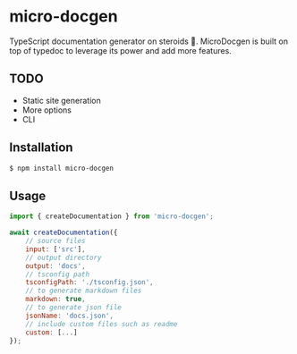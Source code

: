 # micro-docgen

TypeScript documentation generator on steroids 💉. MicroDocgen is built on top of typedoc to leverage its power and add more features.

## TODO

-   Static site generation
-   More options
-   CLI

## Installation

```sh
$ npm install micro-docgen
```

## Usage

```js
import { createDocumentation } from 'micro-docgen';

await createDocumentation({
    // source files
    input: ['src'],
    // output directory
    output: 'docs',
    // tsconfig path
    tsconfigPath: './tsconfig.json',
    // to generate markdown files
    markdown: true,
    // to generate json file
    jsonName: 'docs.json',
    // include custom files such as readme
    custom: [...]
});
```
